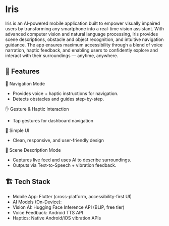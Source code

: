 # Iris

Iris is an AI-powered mobile application built to empower visually impaired users by transforming any smartphone into a real-time vision assistant. With advanced computer vision and natural language processing, Iris provides scene descriptions, obstacle and object recognition, and intuitive navigation guidance. The app ensures maximum accessibility through a blend of voice narration, haptic feedback, and enabling users to confidently explore and interact with their surroundings — anytime, anywhere.



## 🚀 Features
🧭 Navigation Mode 
- Provides voice + haptic instructions for navigation. 
- Detects obstacles and guides step-by-step.
                   
✋ Gesture & Haptic Interaction 
-  Tap gestures for dashboard navigation

🎨 Simple UI
- Clean, responsive, and user-friendly design

🌆 Scene Description Mode
- Captures live feed and uses AI to describe surroundings.
- Outputs via Text-to-Speech + vibration feedback.

## 🏗️ Tech Stack

- Mobile App: Flutter (cross-platform, accessibility-first UI)
- AI Models (On-Device): 
- Vision AI: Hugging Face Inference API (BLIP, free tier)
- Voice Feedback: Android TTS API 
- Haptics: Native Android/iOS vibration APIs

